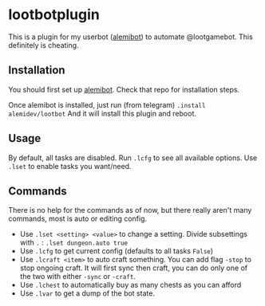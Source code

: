# lootbotplugin
This is a plugin for my userbot ([alemibot](https://github.com/alemigliardi/alemibot)) to automate @lootgamebot. This definitely is cheating.

## Installation

You should first set up [alemibot](https://github.com/alemigliardi/alemibot). Check that repo for installation steps.

Once alemibot is installed, just run (from telegram)
	`.install alemidev/lootbot`
And it will install this plugin and reboot.

## Usage

By default, all tasks are disabled.
Run `.lcfg` to see all available options.
Use `.lset` to enable tasks you want/need.

## Commands

There is no help for the commands as of now, but there really aren't many commands, most is auto or editing config.

* Use `.lset <setting> <value>` to change a setting. Divide subsettings with `.` : `.lset dungeon.auto true`
* Use `.lcfg` to get current config (defaults to all tasks `False`)
* Use `.lcraft <item>` to auto craft something. You can add flag `-stop` to stop ongoing craft. It will first sync then craft, you can do only one of the two with either `-sync` or `-craft`.
* Use `.lchest` to automatically buy as many chests as you can afford
* Use `.lvar` to get a dump of the bot state.
